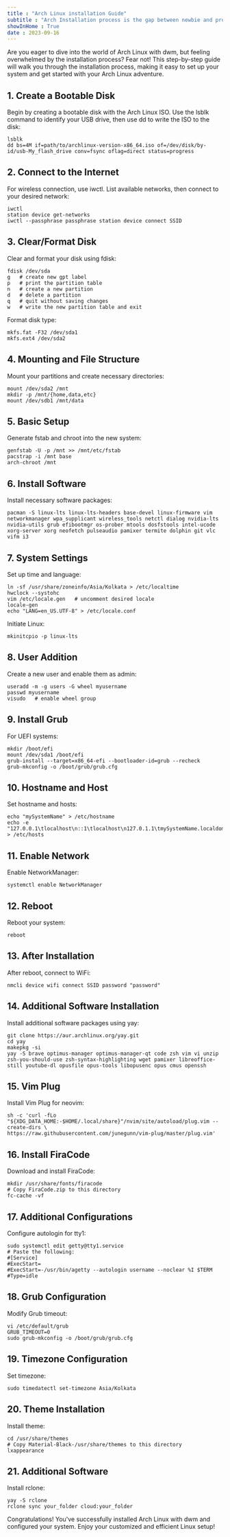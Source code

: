 ```yaml
---
title : "Arch Linux installation Guide"
subtitle : "Arch Installation process is the gap between newbie and pro. Any Linux installation without any installer is good way to understand basic linux architecture."
showInHome : True
date : 2023-09-16
---
```

            

Are you eager to dive into the world of Arch Linux with dwm, but feeling overwhelmed by the installation process? Fear not! This step-by-step guide will walk you through the installation process, making it easy to set up your system and get started with your Arch Linux adventure.

## 1. Create a Bootable Disk

Begin by creating a bootable disk with the Arch Linux ISO. Use the lsblk command to identify your USB drive, then use dd to write the ISO to the disk:

    lsblk
    dd bs=4M if=path/to/archlinux-version-x86_64.iso of=/dev/disk/by-id/usb-My_flash_drive conv=fsync oflag=direct status=progress

## 2. Connect to the Internet

For wireless connection, use iwctl. List available networks, then connect to your desired network:

    iwctl
    station device get-networks
    iwctl --passphrase passphrase station device connect SSID

## 3. Clear/Format Disk

Clear and format your disk using fdisk:

    fdisk /dev/sda
    g   # create new gpt label
    p   # print the partition table
    n   # create a new partition
    d   # delete a partition
    q   # quit without saving changes
    w   # write the new partition table and exit

Format disk type:

    mkfs.fat -F32 /dev/sda1
    mkfs.ext4 /dev/sda2

## 4. Mounting and File Structure

Mount your partitions and create necessary directories:

    mount /dev/sda2 /mnt
    mkdir -p /mnt/{home,data,etc}
    mount /dev/sdb1 /mnt/data

## 5. Basic Setup

Generate fstab and chroot into the new system:

    genfstab -U -p /mnt >> /mnt/etc/fstab
    pacstrap -i /mnt base
    arch-chroot /mnt

## 6. Install Software

Install necessary software packages:

    pacman -S linux-lts linux-lts-headers base-devel linux-firmware vim networkmanager wpa_supplicant wireless_tools netctl dialog nvidia-lts nvidia-utils grub efibootmgr os-prober mtools dosfstools intel-ucode xorg-server xorg neofetch pulseaudio pamixer termite dolphin git vlc vifm i3

## 7. System Settings

Set up time and language:

    ln -sf /usr/share/zoneinfo/Asia/Kolkata > /etc/localtime
    hwclock --systohc
    vim /etc/locale.gen   # uncomment desired locale
    locale-gen
    echo "LANG=en_US.UTF-8" > /etc/locale.conf

Initiate Linux:

    mkinitcpio -p linux-lts

## 8. User Addition

Create a new user and enable them as admin:

    useradd -m -g users -G wheel myusername
    passwd myusername
    visudo   # enable wheel group


## 9. Install Grub

For UEFI systems:

    mkdir /boot/efi
    mount /dev/sda1 /boot/efi
    grub-install --target=x86_64-efi --bootloader-id=grub --recheck
    grub-mkconfig -o /boot/grub/grub.cfg

## 10. Hostname and Host

Set hostname and hosts:

    echo "mySystemName" > /etc/hostname
    echo -e "127.0.0.1\tlocalhost\n::1\tlocalhost\n127.0.1.1\tmySystemName.localdomain\tmySystemName" > /etc/hosts

## 11. Enable Network

Enable NetworkManager:

    systemctl enable NetworkManager

## 12. Reboot

Reboot your system:

    reboot

## 13. After Installation

After reboot, connect to WiFi:

    nmcli device wifi connect SSID password "password"

## 14. Additional Software Installation

Install additional software packages using yay:

    git clone https://aur.archlinux.org/yay.git
    cd yay
    makepkg -si
    yay -S brave optimus-manager optimus-manager-qt code zsh vim vi unzip zsh-you-should-use zsh-syntax-highlighting wget pamixer libreoffice-still youtube-dl opusfile opus-tools libopusenc opus cmus openssh

## 15. Vim Plug

Install Vim Plug for neovim:

    sh -c 'curl -fLo "${XDG_DATA_HOME:-$HOME/.local/share}"/nvim/site/autoload/plug.vim --create-dirs \
    https://raw.githubusercontent.com/junegunn/vim-plug/master/plug.vim'

## 16. Install FiraCode

Download and install FiraCode:

    mkdir /usr/share/fonts/firacode
    # Copy FiraCode.zip to this directory
    fc-cache -vf

## 17. Additional Configurations

Configure autologin for tty1:

    sudo systemctl edit getty@tty1.service
    # Paste the following:
    #[Service]
    #ExecStart=
    #ExecStart=-/usr/bin/agetty --autologin username --noclear %I $TERM
    #Type=idle

## 18. Grub Configuration

Modify Grub timeout:

    vi /etc/default/grub
    GRUB_TIMEOUT=0
    sudo grub-mkconfig -o /boot/grub/grub.cfg

## 19. Timezone Configuration

Set timezone:

    sudo timedatectl set-timezone Asia/Kolkata

## 20. Theme Installation

Install theme:

    cd /usr/share/themes
    # Copy Material-Black-/usr/share/themes to this directory
    lxappearance

## 21. Additional Software

Install rclone:

    yay -S rclone
    rclone sync your_folder cloud:your_folder

Congratulations! You've successfully installed Arch Linux with dwm and configured your system. Enjoy your customized and efficient Linux setup!

